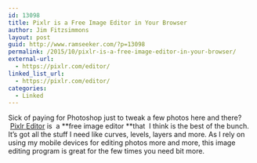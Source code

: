 ```yaml
---
id: 13098
title: Pixlr is a Free Image Editor in Your Browser
author: Jim Fitzsimmons
layout: post
guid: http://www.ramseeker.com/?p=13098
permalink: /2015/10/pixlr-is-a-free-image-editor-in-your-browser/
external-url:
  - https://pixlr.com/editor/
linked_list_url:
  - https://pixlr.com/editor/
categories:
  - Linked
---
```

Sick of paying for Photoshop just to tweak a few photos here and there?  [Pixlr Editor][1] is  a **free image editor **that  I think is the best of the bunch. It&#8217;s got all the stuff I need like curves, levels, layers and more. As I rely on using my mobile devices for editing photos more and more, this image editing program is great for the few times you need bit more.

 [1]: https://pixlr.com/editor/
